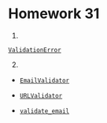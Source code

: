 # Homework 31

1.

 [`ValidationError`](https://docs.djangoproject.com/en/2.2/ref/exceptions/#django.core.exceptions.ValidationError)

2.

- [`EmailValidator`](https://docs.djangoproject.com/en/2.2/ref/validators/#emailvalidator)

- [`URLValidator`](https://docs.djangoproject.com/en/2.2/ref/validators/#urlvalidator)

- [`validate_email`](https://docs.djangoproject.com/en/2.2/ref/validators/#validate-email)

